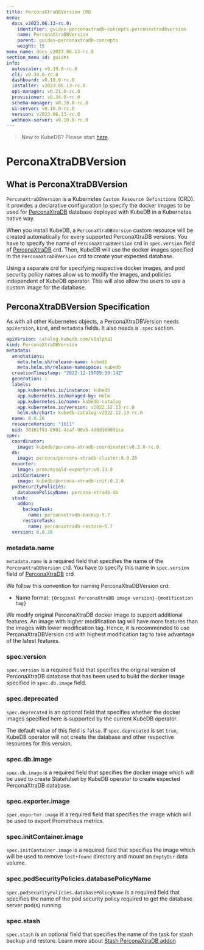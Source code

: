 ```yaml
---
title: PerconaXtraDBVersion CRD
menu:
  docs_v2023.06.13-rc.0:
    identifier: guides-perconaxtradb-concepts-perconaxtradbversion
    name: PerconaXtraDBVersion
    parent: guides-perconaxtradb-concepts
    weight: 15
menu_name: docs_v2023.06.13-rc.0
section_menu_id: guides
info:
  autoscaler: v0.19.0-rc.0
  cli: v0.34.0-rc.0
  dashboard: v0.10.0-rc.0
  installer: v2023.06.13-rc.0
  ops-manager: v0.21.0-rc.0
  provisioner: v0.34.0-rc.0
  schema-manager: v0.10.0-rc.0
  ui-server: v0.10.0-rc.0
  version: v2023.06.13-rc.0
  webhook-server: v0.10.0-rc.0
---
```


> New to KubeDB? Please start [here](/docs/v2023.06.13-rc.0/README).

# PerconaXtraDBVersion

## What is PerconaXtraDBVersion

`PerconaXtraDBVersion` is a Kubernetes `Custom Resource Definitions` (CRD). It provides a declarative configuration to specify the docker images to be used for [PerconaXtraDB](https://docs.percona.com/percona-xtradb-cluster/8.0/) database deployed with KubeDB in a Kubernetes native way.

When you install KubeDB, a `PerconaXtraDBVersion` custom resource will be created automatically for every supported PerconaXtraDB versions. You have to specify the name of `PerconaXtraDBVersion` crd in `spec.version` field of [PerconaXtraDB](/docs/v2023.06.13-rc.0/guides/percona-xtradb/concepts/perconaxtradb) crd. Then, KubeDB will use the docker images specified in the `PerconaXtraDBVersion` crd to create your expected database.

Using a separate crd for specifying respective docker images, and pod security policy names allow us to modify the images, and policies independent of KubeDB operator.  This will also allow the users to use a custom image for the database.

## PerconaXtraDBVersion Specification

As with all other Kubernetes objects, a PerconaXtraDBVersion needs `apiVersion`, `kind`, and `metadata` fields. It also needs a `.spec` section.

```yaml
apiVersion: catalog.kubedb.com/v1alpha1
kind: PerconaXtraDBVersion
metadata:
  annotations:
    meta.helm.sh/release-name: kubedb
    meta.helm.sh/release-namespace: kubedb
  creationTimestamp: "2022-12-19T09:39:14Z"
  generation: 1
  labels:
    app.kubernetes.io/instance: kubedb
    app.kubernetes.io/managed-by: Helm
    app.kubernetes.io/name: kubedb-catalog
    app.kubernetes.io/version: v2022.12.13-rc.0
    helm.sh/chart: kubedb-catalog-v2022.12.13-rc.0
  name: 8.0.26
  resourceVersion: "1611"
  uid: 38161f93-0501-4caf-98a5-4d8d168951ca
spec:
  coordinator:
    image: kubedb/percona-xtradb-coordinator:v0.3.0-rc.0
  db:
    image: percona/percona-xtradb-cluster:8.0.26
  exporter:
    image: prom/mysqld-exporter:v0.13.0
  initContainer:
    image: kubedb/percona-xtradb-init:0.2.0
  podSecurityPolicies:
    databasePolicyName: percona-xtradb-db
  stash:
    addon:
      backupTask:
        name: perconaxtradb-backup-5.7
      restoreTask:
        name: perconaxtradb-restore-5.7
  version: 8.0.26
```

### metadata.name

`metadata.name` is a required field that specifies the name of the `PerconaXtraDBVersion` crd. You have to specify this name in `spec.version` field of [PerconaXtraDB](/docs/v2023.06.13-rc.0/guides/percona-xtradb/concepts/perconaxtradb) crd.

We follow this convention for naming PerconaXtraDBVersion crd:

- Name format: `{Original PerconaXtraDB image version}-{modification tag}`

We modify original PerconaXtraDB docker image to support additional features. An image with higher modification tag will have more features than the images with lower modification tag. Hence, it is recommended to use PerconaXtraDBVersion crd with highest modification tag to take advantage of the latest features.

### spec.version

`spec.version` is a required field that specifies the original version of PerconaXtraDB database that has been used to build the docker image specified in `spec.db.image` field.

### spec.deprecated

`spec.deprecated` is an optional field that specifies whether the docker images specified here is supported by the current KubeDB operator.

The default value of this field is `false`. If `spec.deprecated` is set `true`, KubeDB operator will not create the database and other respective resources for this version.

### spec.db.image

`spec.db.image` is a required field that specifies the docker image which will be used to create Statefulset by KubeDB operator to create expected PerconaXtraDB database.

### spec.exporter.image

`spec.exporter.image` is a required field that specifies the image which will be used to export Prometheus metrics.

### spec.initContainer.image

`spec.initContainer.image` is a required field that specifies the image which will be used to remove `lost+found` directory and mount an `EmptyDir` data volume.

### spec.podSecurityPolicies.databasePolicyName

`spec.podSecurityPolicies.databasePolicyName` is a required field that specifies the name of the pod security policy required to get the database server pod(s) running.

### spec.stash

`spec.stash` is an optional field that specifies the name of the task for stash backup and restore. Learn more about [Stash PerconaXtraDB addon](https://stash.run/docs/v2022.12.11/addons/percona-xtradb/)

